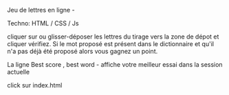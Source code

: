Jeu de lettres en ligne - 

Techno: HTML / CSS / Js

 cliquer sur ou glisser-déposer les lettres du tirage vers la zone de dépot et cliquer vérifiez.
 Si le mot proposé est présent dans le dictionnaire et qu'il n'a pas déjà été proposé
 alors vous gagnez un point.

 La ligne Best score , best word - affiche votre meilleur essai dans la session actuelle

 click sur index.html
